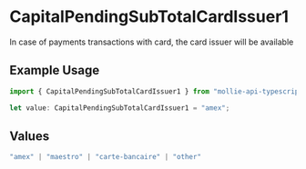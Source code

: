 # CapitalPendingSubTotalCardIssuer1

In case of payments transactions with card, the card issuer will be available

## Example Usage

```typescript
import { CapitalPendingSubTotalCardIssuer1 } from "mollie-api-typescript/models/operations";

let value: CapitalPendingSubTotalCardIssuer1 = "amex";
```

## Values

```typescript
"amex" | "maestro" | "carte-bancaire" | "other"
```